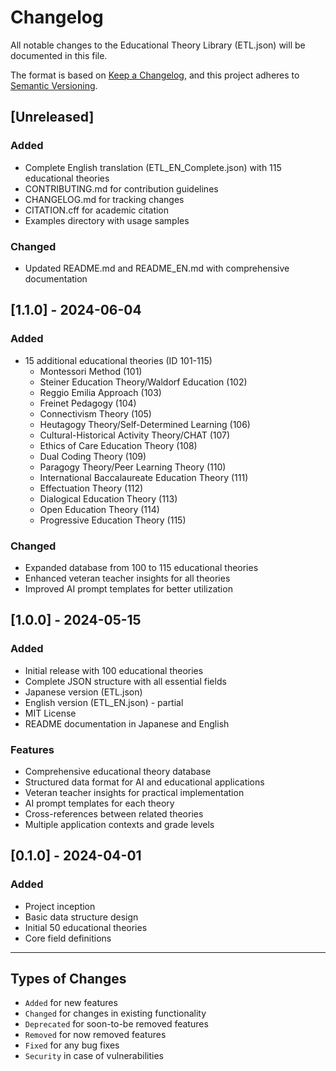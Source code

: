 # Changelog

All notable changes to the Educational Theory Library (ETL.json) will be documented in this file.

The format is based on [Keep a Changelog](https://keepachangelog.com/en/1.0.0/),
and this project adheres to [Semantic Versioning](https://semver.org/spec/v2.0.0.html).

## [Unreleased]

### Added
- Complete English translation (ETL_EN_Complete.json) with 115 educational theories
- CONTRIBUTING.md for contribution guidelines
- CHANGELOG.md for tracking changes
- CITATION.cff for academic citation
- Examples directory with usage samples

### Changed
- Updated README.md and README_EN.md with comprehensive documentation

## [1.1.0] - 2024-06-04

### Added
- 15 additional educational theories (ID 101-115)
  - Montessori Method (101)
  - Steiner Education Theory/Waldorf Education (102)
  - Reggio Emilia Approach (103)
  - Freinet Pedagogy (104)
  - Connectivism Theory (105)
  - Heutagogy Theory/Self-Determined Learning (106)
  - Cultural-Historical Activity Theory/CHAT (107)
  - Ethics of Care Education Theory (108)
  - Dual Coding Theory (109)
  - Paragogy Theory/Peer Learning Theory (110)
  - International Baccalaureate Education Theory (111)
  - Effectuation Theory (112)
  - Dialogical Education Theory (113)
  - Open Education Theory (114)
  - Progressive Education Theory (115)

### Changed
- Expanded database from 100 to 115 educational theories
- Enhanced veteran teacher insights for all theories
- Improved AI prompt templates for better utilization

## [1.0.0] - 2024-05-15

### Added
- Initial release with 100 educational theories
- Complete JSON structure with all essential fields
- Japanese version (ETL.json)
- English version (ETL_EN.json) - partial
- MIT License
- README documentation in Japanese and English

### Features
- Comprehensive educational theory database
- Structured data format for AI and educational applications
- Veteran teacher insights for practical implementation
- AI prompt templates for each theory
- Cross-references between related theories
- Multiple application contexts and grade levels

## [0.1.0] - 2024-04-01

### Added
- Project inception
- Basic data structure design
- Initial 50 educational theories
- Core field definitions

---

## Types of Changes

- `Added` for new features
- `Changed` for changes in existing functionality
- `Deprecated` for soon-to-be removed features
- `Removed` for now removed features
- `Fixed` for any bug fixes
- `Security` in case of vulnerabilities
